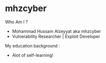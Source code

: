 # mhzcyber


Who Am I ? 

- Mohammad Hussam Alzeyyat aka mhzcyber
- Vulnerability Researcher | Exploit Developer
  
  
My education background :

- Alot of self-learning!
